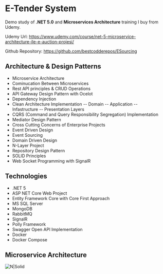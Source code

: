 # E-Tender System
Demo study of **.NET 5.0** and **Microservices Architecture** training I buy from Udemy.

Udemy Url: https://www.udemy.com/course/net-5-microservice-architecture-ile-e-auction-projesi/

Github Repository: https://github.com/bestcodderepos/ESourcing

## Architecture & Design Patterns

- Microservice Architecture
- Cominucation Between Microservices
- Rest API principles & CRUD Operations
- API Gateway Design Pattern with Ocelot
- Dependency Injection
- Clean Architecture Implementation
-- Domain
-- Application
-- Infastructure
-- Presentation Layers
- CQRS (Command and Query Responsibility Segregation) Implementation
- Mediator Design Pattern
- Cross Cutting Concerns of Enterprise Projects
- Event Driven Design
- Event Sourcing
- Domain Driven Design
- N-Layer Project
- Repository Design Pattern
- SOLID Principles
- Web Socket Programming with SignalR

## Technologies

- .NET 5
- ASP NET Core Web Project
- Entity Framework Core with Core First Approach
- MS SQL Server
- MongoDB
- RabbitMQ
- SignalR
- Polly Framework
- Swagger Open API Implementation
- Docker
- Docker Compose

## Microservice Architecture

![N|Solid](https://cansayan.com.tr/assets/upload/others/micro-service-infrastructure.jpg)
